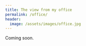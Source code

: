 ```yaml
---
title: The view from my office
permalink: /office/
header:
  image: /assets/images/office.jpg
---
```


Coming soon.
